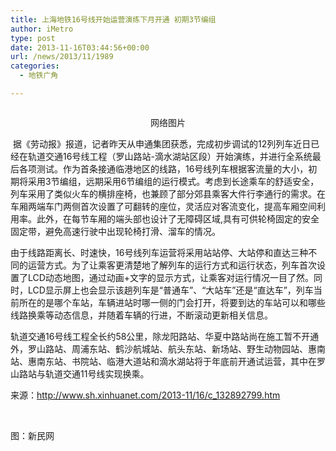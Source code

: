 ```yaml
---
title: 上海地铁16号线开始运营演练下月开通 初期3节编组
author: iMetro
type: post
date: 2013-11-16T03:44:56+00:00
url: /news/2013/11/1989
categories:
  - 地铁广角

---
```

<img class="aligncenter" src="http://ww4.sinaimg.cn/large/9cc4c6c9tw1eakm3zm91wj20be08h3yv.jpg" alt="" />

<p style="text-align: center;">
  网络图片
</p>

<p style="text-align: center;">
  <p>
     据《劳动报》报道，记者昨天从申通集团获悉，完成初步调试的12列列车近日已经在轨道交通16号线工程（罗山路站-滴水湖站区段）开始演练，并进行全系统最后各项测试。作为首条接通临港地区的线路，16号线列车根据客流量的大小，初期将采用3节编组，远期采用6节编组的运行模式。考虑到长途乘车的舒适安全，列车采用了类似火车的横排座椅，也兼顾了部分郊县乘客大件行李通行的需求。在车厢两端车门两侧首次设置了可翻转的座位，灵活应对客流变化，提高车厢空间利用率。此外，在每节车厢的端头部也设计了无障碍区域,具有可供轮椅固定的安全固定带，避免高速行驶中出现轮椅打滑、溜车的情况。
  </p>
  
  <p>
    由于线路距离长、时速快，16号线列车运营将采用站站停、大站停和直达三种不同的运营方式。为了让乘客更清楚地了解列车的运行方式和运行状态，列车首次设置了LCD动态地图，通过动画+文字的显示方式，让乘客对运行情况一目了然。同时，LCD显示屏上也会显示该趟列车是“普通车”、“大站车”还是“直达车”，列车当前所在的是哪个车站，车辆进站时哪一侧的门会打开，将要到达的车站可以和哪些线路换乘等动态信息，并随着车辆的行进，不断滚动更新相关信息。
  </p>
  
  <p>
    轨道交通16号线工程全长约58公里，除龙阳路站、华夏中路站尚在施工暂不开通外，罗山路站、周浦东站、鹤沙航城站、航头东站、新场站、野生动物园站、惠南站、惠南东站、书院站、临港大道站和滴水湖站将于年底前开通试运营，其中在罗山路站与轨道交通11号线实现换乘。
  </p>
  
  <p>
    来源：<a href="http://www.sh.xinhuanet.com/2013-11/16/c_132892799.htm">http://www.sh.xinhuanet.com/2013-11/16/c_132892799.htm<img src="http://ww1.sinaimg.cn/large/6793c6f2gw1ealh10kidij20ge204qc6.jpg" alt="" /></a>
  </p>
  
  <p>
    &nbsp;
  </p>
  
  <p>
    图：新民网
  </p>
  
  <p>
    &nbsp;
  </p>
  
  <p>
    &nbsp;
  </p>
  
  <p>
    &nbsp;
  </p>